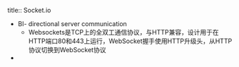 title:: Socket.io

- BI- directional server communication
	- Websockets是TCP上的全双工通信协议，与HTTP兼容，设计用于在HTTP端口80和443上运行，WebSocket握手使用HTTP升级头，从HTTP协议切换到WebSocket协议
-